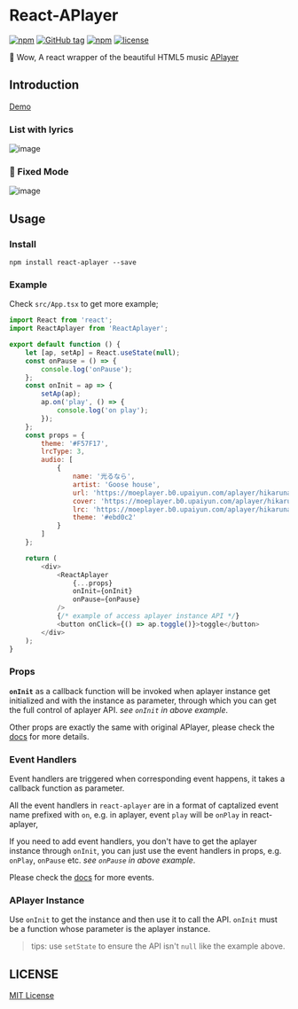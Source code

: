 
# React-APlayer
[![npm](https://img.shields.io/npm/v/react-aplayer.svg)](https://www.npmjs.com/package/react-aplayer)
[![GitHub tag](https://img.shields.io/github/tag/sabrinaluo/react-aplayer.svg)](https://github.com/sabrinaluo/react-aplayer/releases) [![npm](https://img.shields.io/npm/dm/react-aplayer.svg)](https://www.npmjs.com/package/react-aplayer) [![license](https://img.shields.io/github/license/mashape/apistatus.svg)](https://github.com/sabrinaluo/react-aplayer/blob/master/LICENSE)

🍭 Wow, A react wrapper of the beautiful HTML5 music [APlayer](https://github.com/MoePlayer/APlayer)

## Introduction
[Demo](http://sabrinaluo.github.io/react-aplayer/)

### List with lyrics
![image](https://user-images.githubusercontent.com/5300359/38107595-f7fd325a-33c4-11e8-9a9a-5d60613c9458.png)

### :star2: Fixed Mode
![image](https://user-images.githubusercontent.com/5300359/38107623-11ad0874-33c5-11e8-8e0b-1e9625571e4b.png)

## Usage

### Install
```
npm install react-aplayer --save
```

### Example
Check `src/App.tsx` to get more example;

```javascript
import React from 'react';
import ReactAplayer from 'ReactAplayer';

export default function () {
    let [ap, setAp] = React.useState(null);
    const onPause = () => {
        console.log('onPause');
    };
    const onInit = ap => {
        setAp(ap);
        ap.on('play', () => {
            console.log('on play');
        });
    };
    const props = {
        theme: '#F57F17',
        lrcType: 3,
        audio: [
            {
                name: '光るなら',
                artist: 'Goose house',
                url: 'https://moeplayer.b0.upaiyun.com/aplayer/hikarunara.mp3',
                cover: 'https://moeplayer.b0.upaiyun.com/aplayer/hikarunara.jpg',
                lrc: 'https://moeplayer.b0.upaiyun.com/aplayer/hikarunara.lrc',
                theme: '#ebd0c2'
            }
        ]
    };

    return (
        <div>
            <ReactAplayer
                {...props}
                onInit={onInit}
                onPause={onPause}
            />
            {/* example of access aplayer instance API */}
            <button onClick={() => ap.toggle()}>toggle</button>
        </div>
    );
}
```

### Props
**`onInit`** as a callback function will be invoked when aplayer instance get initialized and with the instance as parameter, through which you can get the full control of aplayer API. *see `onInit` in above example*.

Other props are exactly the same with original APlayer, please check the [docs](https://aplayer.js.org/#/home) for more details.

### Event Handlers
Event handlers are triggered when corresponding event happens, it takes a callback function as parameter.

All the event handlers in `react-aplayer` are in a format of captalized event name prefixed with `on`, e.g. in aplayer, event `play` will be `onPlay` in react-aplayer,

If you need to add event handlers, you don't have to get the aplayer instance through `onInit`, you can just use the event handlers in props, e.g. `onPlay`, `onPause` etc. *see `onPause` in above example*.

Please check the [docs](https://aplayer.js.org/#/home?id=event-binding) for more events.

### APlayer Instance

Use `onInit` to get the instance and then use it to call the API. `onInit` must be a function whose parameter is the aplayer instance.

> tips: use `setState` to ensure the API isn't `null` like the example above.

## LICENSE
[MIT License](https://github.com/sabrinaluo/react-aplayer/blob/master/LICENSE)
